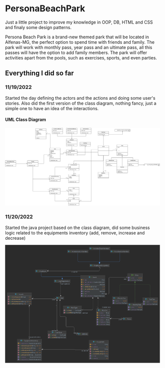 # PersonaBeachPark

Just a little project to improve my knowledge in OOP, DB, HTML and CSS and finaly some design patterns.

Persona Beach Park is a brand-new themed park that will be located in Alfenas-MG, the perfect option to spend time with friends and family. The park will work with monthly pass, year pass and an ultimate pass, all this passes will have the option to add family members. The park will offer activities apart from the pools, such as exercises, sports, and even parties. 

## Everything I did so far

### 11/19/2022

Started the day defining the actors and the actions and doing some user's stories. Also did the first version of the class diagram, nothing fancy, just a simple one to have an idea of the interactions.

#### UML Class Diagram

<p align="center">
  <img src="UML_Diagrams/Version1/PesonaBeachPark.drawio.png" alt="UML Class Diagram">
</p>

### 11/20/2022

Started the java project based on the class diagram, did some business logic related to the equipments inventory (add, remove, increase and decrease)

<p align="center">
  <img src="UML_Diagrams/Version2/PersonaBeachPark.png" alt="UML Class Diagram">
</p>
 

